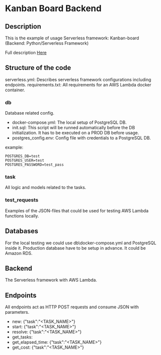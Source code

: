 # Kanban Board Backend

## Description

This is the example of usage Serverless framework:
Kanban-board (Backend: Python/Serverless Framework)

Full description [Here](EN_Test_task_Kanban_board_Backend_Python_Serverless_docx.pdf)

## Structure of the code

serverless.yml: Describes serverless framework configurations including endpoints.
requirements.txt: All requirements for an AWS Lambda docker container.

### db

Database related config.

- docker-compose.yml: The local setup of PostgreSQL DB.
- init.sql: This script will be runned automatically before the DB initialization.
It has to be executed on a PROD DB before usage.
- postgres_config.env: Config file with credentials to a PostgreSQL DB.

example: 

```shell script
POSTGRES_DB=test
POSTGRES_USER=test
POSTGRES_PASSWORD=test_pass
```

### task

All logic and models related to the tasks.

### test_requests

Examples of the JSON-files that could be used for testing AWS Lambda functions locally. 

## Databases

For the local testing we could use db\docker-compose.yml and PostgreSQL inside it.
Production database have to be setup in advance. 
It could be Amazon RDS. 

## Backend

The Serverless framework with AWS Lambda. 

## Endpoints

All endpoints act as HTTP POST requests and consume JSON with parameters.

- new: {"task":"<TASK_NAME>"}
- start: {"task":"<TASK_NAME>"}
- resolve: {"task":"<TASK_NAME>"}
- get_tasks: 
- get_elapsed_time: {"task":"<TASK_NAME>"}
- get_cost: {"task":"<TASK_NAME>"}
